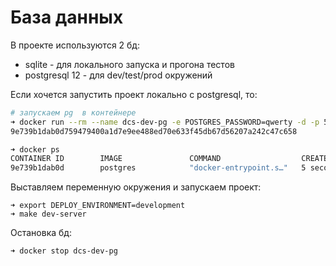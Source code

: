 База данных
===========

В проекте используются 2 бд:

- sqlite - для локального запуска и прогона тестов
- postgresql 12 - для dev/test/prod окружений

Если хочется запустить проект локально с postgresql, то:

```sh
# запускаем pg  в контейнере
➜ docker run --rm --name dcs-dev-pg -e POSTGRES_PASSWORD=qwerty -d -p 5432:5432/tcp postgres
9e739b1dab0d759479400a1d7e9ee488ed70e633f45db67d56207a242c47c658

➜ docker ps
CONTAINER ID        IMAGE               COMMAND                  CREATED             STATUS              PORTS                    NAMES
9e739b1dab0d        postgres            "docker-entrypoint.s…"   5 seconds ago       Up 3 seconds        0.0.0.0:5432->5432/tcp   dcs-dev-pg
```

Выставляем переменную окружения и запускаем проект:

```shell script
➜ export DEPLOY_ENVIRONMENT=development
➜ make dev-server
```

Остановка бд:

```shell script
➜ docker stop dcs-dev-pg
```

